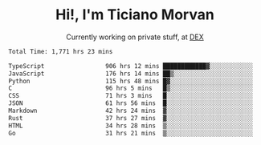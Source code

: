<h1 align="center">Hi!, I'm Ticiano Morvan</h1>
<p align="center">Currently working on private stuff, at <a href="https://getdex.ai" target="_blank">DEX</a></p>

<!--START_SECTION:waka-->

```txt
Total Time: 1,771 hrs 23 mins

TypeScript                 906 hrs 12 mins ████████████▓░░░░░░░░░░░░   51.16 %
JavaScript                 176 hrs 14 mins ██▒░░░░░░░░░░░░░░░░░░░░░░   09.95 %
Python                     115 hrs 48 mins █▓░░░░░░░░░░░░░░░░░░░░░░░   06.54 %
C                          96 hrs 5 mins   █▒░░░░░░░░░░░░░░░░░░░░░░░   05.43 %
CSS                        71 hrs 3 mins   █░░░░░░░░░░░░░░░░░░░░░░░░   04.01 %
JSON                       61 hrs 56 mins  █░░░░░░░░░░░░░░░░░░░░░░░░   03.50 %
Markdown                   42 hrs 24 mins  ▓░░░░░░░░░░░░░░░░░░░░░░░░   02.39 %
Rust                       37 hrs 27 mins  ▓░░░░░░░░░░░░░░░░░░░░░░░░   02.11 %
HTML                       34 hrs 28 mins  ▒░░░░░░░░░░░░░░░░░░░░░░░░   01.95 %
Go                         31 hrs 21 mins  ▒░░░░░░░░░░░░░░░░░░░░░░░░   01.77 %
```

<!--END_SECTION:waka-->
